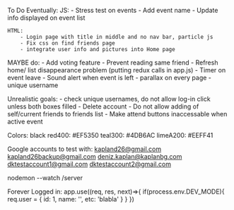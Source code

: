 To Do Eventually:
    JS: 
        - Stress test on events
        - Add event name
        - Update info displayed on event list

    HTML: 
        - Login page with title in middle and no nav bar, particle js
        - Fix css on find friends page
        - integrate user info and pictures into Home page

MAYBE do:
    - Add voting feature
    - Prevent reading same friend
    - Refresh home/ list disappearance problem (putting redux calls in app.js)
    - Timer on event leave
    - Sound alert when event is left
    - parallax on every page
    - unique username

Unrealistic goals:
    - check unique usernames, do not allow log-in click unless both boxes filled
    - Delete account
    - Do not allow adding of self/current friends to friends list
    - Make attend buttons inaccessable when active event

Colors: black
    red400: #EF5350
    teal300: #4DB6AC
    limeA200: #EEFF41

Google accounts to test with:
    kapland26@gmail.com
    kapland26backup@gmail.com
    deniz.kaplan@kaplanbg.com
    dktestaccount1@gmail.com
    dktestaccount2@gmail.com

nodemon --watch /server

Forever Logged in:
app.use((req, res, next)=>{
    if(process.env.DEV_MODE){
        req.user = {
            id: 1,
            name: '<Your Name>',
            etc: 'blabla'
        }
    }
})